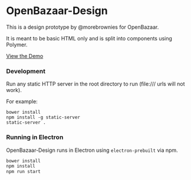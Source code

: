 # OpenBazaar-Design

This is a design prototype by @morebrownies for OpenBazaar.

It is meant to be basic HTML only and is split into components using Polymer.

[View the Demo](https://openbazaar.github.io/OpenBazaar-Design)

### Development

Run any static HTTP server in the root directory to run (file:/// urls will not work).

For example:

```
bower install
npm install -g static-server
static-server .
```

### Running in Electron

OpenBazaar-Design runs in Electron using `electron-prebuilt` via npm.

```bash
bower install
npm install
npm run start
```
